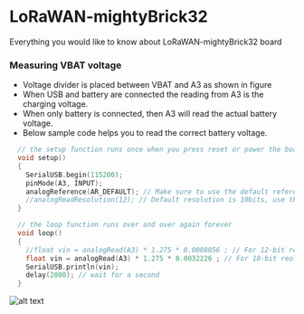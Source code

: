 # LoRaWAN-mightyBrick32
Everything you would like to know about LoRaWAN-mightyBrick32 board


### Measuring VBAT voltage
- Voltage divider is placed between VBAT and A3 as shown in figure 
- When USB and battery are connected the reading from A3 is the charging voltage. 
- When only battery is connected, then A3 will read the actual battery voltage.
- Below sample code helps you to read the correct battery voltage.

```c
  // the setup function runs once when you press reset or power the board
  void setup()
  {
    SerialUSB.begin(115200);
    pinMode(A3, INPUT);
    analogReference(AR_DEFAULT); // Make sure to use the default reference voltage 3.3V
    //analogReadResolution(12); // Default resolution is 10bits, use this for 12-bits resolution  
  }

  // the loop function runs over and over again forever
  void loop()
  {
    //float vin = analogRead(A3) * 1.275 * 0.0008056 ; // For 12-bit resolution, 0.0008056 = 3.3 / 4096
    float vin = analogRead(A3) * 1.275 * 0.0032226 ; // For 10-bit reolution, 0.0032226 = 3.3 / 1024
    SerialUSB.println(vin);
    delay(2000); // wait for a second
  }
```

![alt text](https://github.com/[username]/[reponame]/blob/[branch]/image.jpg?raw=true)
